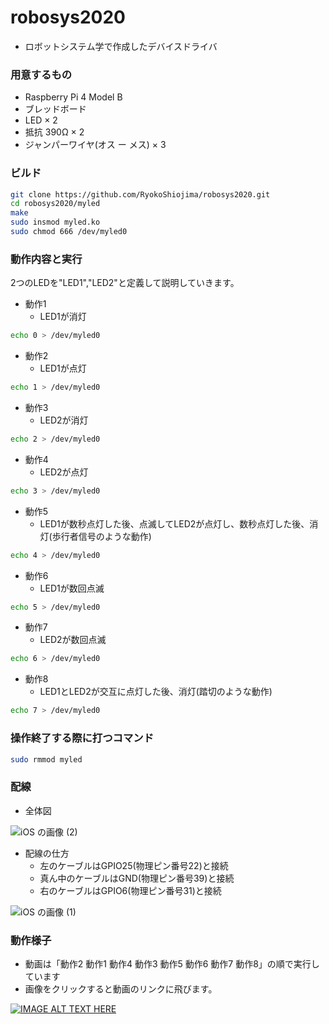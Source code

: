 # robosys2020
 - ロボットシステム学で作成したデバイスドライバ

### 用意するもの
 - Raspberry Pi 4 Model B
 - ブレッドボード
 - LED × 2
 - 抵抗 390Ω × 2
 - ジャンパーワイヤ(オス ー メス) × 3

### ビルド

```sh
git clone https://github.com/RyokoShiojima/robosys2020.git
cd robosys2020/myled
make
sudo insmod myled.ko
sudo chmod 666 /dev/myled0
```

### 動作内容と実行

2つのLEDを"LED1","LED2"と定義して説明していきます。

 - 動作1
   - LED1が消灯
```sh
echo 0 > /dev/myled0
```

 - 動作2
   - LED1が点灯
```sh
echo 1 > /dev/myled0
```

 - 動作3
   - LED2が消灯
```sh
echo 2 > /dev/myled0
```

 - 動作4
   - LED2が点灯
```sh
echo 3 > /dev/myled0
```

 - 動作5
   - LED1が数秒点灯した後、点滅してLED2が点灯し、数秒点灯した後、消灯(歩行者信号のような動作)
```sh
echo 4 > /dev/myled0
```

 - 動作6
   - LED1が数回点滅
```sh
echo 5 > /dev/myled0
```

 - 動作7
   - LED2が数回点滅
```sh
echo 6 > /dev/myled0
```

 - 動作8
   - LED1とLED2が交互に点灯した後、消灯(踏切のような動作)
```sh
echo 7 > /dev/myled0
```

### 操作終了する際に打つコマンド
```sh
sudo rmmod myled
```

### 配線

 - 全体図

![iOS の画像 (2)](https://user-images.githubusercontent.com/40712113/101236979-8aa8e780-3718-11eb-97cc-e362ce28bb3a.jpg)

 - 配線の仕方
   - 左のケーブルはGPIO25(物理ピン番号22)と接続
   - 真ん中のケーブルはGND(物理ピン番号39)と接続
   - 右のケーブルはGPIO6(物理ピン番号31)と接続

![iOS の画像 (1)](https://user-images.githubusercontent.com/40712113/101236894-06eefb00-3718-11eb-8a85-de600cd2da4f.jpg)


### 動作様子
 - 動画は「動作2 動作1 動作4 動作3 動作5 動作6 動作7 動作8」の順で実行しています
 - 画像をクリックすると動画のリンクに飛びます。

[![IMAGE ALT TEXT HERE](http://img.youtube.com/vi/7Iw7LvhsB9o/0.jpg)](https://www.youtube.com/watch?v=7Iw7LvhsB9o)
